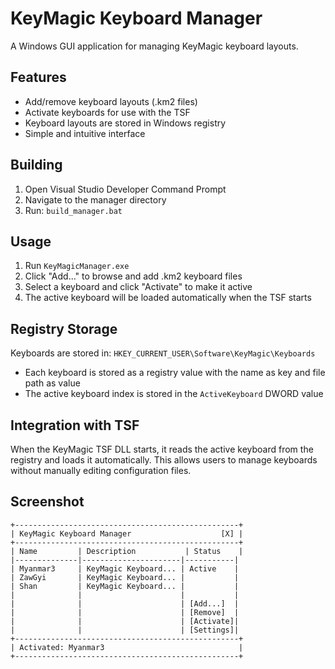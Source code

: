 # KeyMagic Keyboard Manager

A Windows GUI application for managing KeyMagic keyboard layouts.

## Features

- Add/remove keyboard layouts (.km2 files)
- Activate keyboards for use with the TSF
- Keyboard layouts are stored in Windows registry
- Simple and intuitive interface

## Building

1. Open Visual Studio Developer Command Prompt
2. Navigate to the manager directory
3. Run: `build_manager.bat`

## Usage

1. Run `KeyMagicManager.exe`
2. Click "Add..." to browse and add .km2 keyboard files
3. Select a keyboard and click "Activate" to make it active
4. The active keyboard will be loaded automatically when the TSF starts

## Registry Storage

Keyboards are stored in: `HKEY_CURRENT_USER\Software\KeyMagic\Keyboards`

- Each keyboard is stored as a registry value with the name as key and file path as value
- The active keyboard index is stored in the `ActiveKeyboard` DWORD value

## Integration with TSF

When the KeyMagic TSF DLL starts, it reads the active keyboard from the registry and loads it automatically. This allows users to manage keyboards without manually editing configuration files.

## Screenshot

```
+--------------------------------------------------+
| KeyMagic Keyboard Manager                    [X] |
+--------------------------------------------------+
| Name         | Description           | Status    |
|--------------|----------------------|-----------|
| Myanmar3     | KeyMagic Keyboard... | Active    |
| ZawGyi       | KeyMagic Keyboard... |           |
| Shan         | KeyMagic Keyboard... |           |
|              |                      |           |
|              |                      | [Add...]  |
|              |                      | [Remove]  |
|              |                      | [Activate]|
|              |                      | [Settings]|
+--------------------------------------------------+
| Activated: Myanmar3                              |
+--------------------------------------------------+
```
